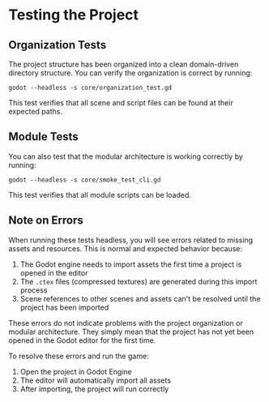# Testing the Project

## Organization Tests

The project structure has been organized into a clean domain-driven directory structure. You can verify the organization is correct by running:

```
godot --headless -s core/organization_test.gd
```

This test verifies that all scene and script files can be found at their expected paths.

## Module Tests

You can also test that the modular architecture is working correctly by running:

```
godot --headless -s core/smoke_test_cli.gd
```

This test verifies that all module scripts can be loaded.

## Note on Errors

When running these tests headless, you will see errors related to missing assets and resources. This is normal and expected behavior because:

1. The Godot engine needs to import assets the first time a project is opened in the editor
2. The `.ctex` files (compressed textures) are generated during this import process
3. Scene references to other scenes and assets can't be resolved until the project has been imported

These errors do not indicate problems with the project organization or modular architecture. They simply mean that the project has not yet been opened in the Godot editor for the first time.

To resolve these errors and run the game:
1. Open the project in Godot Engine
2. The editor will automatically import all assets
3. After importing, the project will run correctly